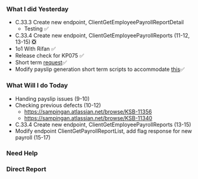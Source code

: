 ### What I did Yesterday
* C.33.3 Create new endpoint, ClientGetEmployeePayrollReportDetail
	* Testing  ✅
* C.33.4 Create new endpoint, ClientGetEmployeePayrollReports (11-12, 13-15) ❎
* 1o1 With Rifan  ✅
* Release check for KP075 ✅
* Short term [request](https://staffinc-co.slack.com/archives/C015UUA1K8F/p1727235947046589)✅
* Modify payslip generation short term scripts to accommodate [this](https://staffinc-co.slack.com/archives/C015UUA1K8F/p1727253951336949)✅
### What Will I do Today
* Handing payslip issues (9-10)
* Checking previous defects (10-12)
	* https://sampingan.atlassian.net/browse/KSB-11356
	* https://sampingan.atlassian.net/browse/KSB-11340
* C.33.4 Create new endpoint, ClientGetEmployeePayrollReports (13-15)
* Modify endpoint ClientGetPayrollReportList, add flag response for new payroll (15-17)


### Need Help

### Direct Report